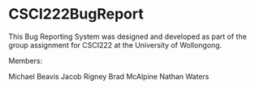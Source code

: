 # CSCI222BugReport

This Bug Reporting System was designed and developed as part of the group assignment for CSCI222 at the University of Wollongong.

Members:

Michael Beavis
Jacob Rigney
Brad McAlpine
Nathan Waters
